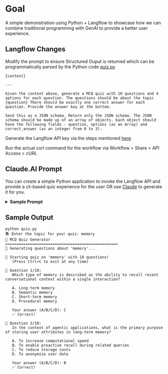 # Goal

A simple demonstration using Python + Langflow to showcase how we can combine traditional programming with GenAI to provide a better user experience.

## Langflow Changes

Modify the prompt to ensure Structured Ouput is returned which can be programmatically parsed by the Python code [quiz.py](https://github.com/cladius/agentic-ai/blob/master/langflow/Misc/quiz_cli/quiz.py)

```
{context}

---

Given the context above, generate a MCQ quiz with 10 questions and 4 options for each question. The questions should be about the topic {question} There should be exactly one correct answer for each question. Provide the answer key at the bottom.

Send this as a JSON schema. Return only the JSON schema. The JSON schema should be made up of an array of objects. Each object should have the following fields - question, options (as an Array) and correct_answer (as an integer from 0 to 3).
```

Generate the Langflow API key via the steps mentioned [here](https://docs.langflow.org/api-keys-and-authentication#create-a-langflow-api-key).

Run the actual curl command for the workflow via Workflow > Share > API Access > cURL

## Claude.AI Prompt

You can create a simple Python application to invoke the Langflow API and provide a cli-based quiz experience for the user OR use [Claude](https://claude.ai) to generate it for you.

<details>
  <summary><b>Sample Prompt</b></summary>
what's the easiest way to have a CLI python appn that will invoke my langflow api endpoint running locally to create a 10 question MCQ and give me a score. 

The curl request is curl --request POST \
     --url 'http://localhost:7860/api/v1/run/973c0769-772b-4036-9c9f-29bb272ea4f3?stream=false' \
     --header 'Content-Type: application/json' \
     --header "x-api-key: $LANGFLOW_API_KEY" \
     --data '{
                   "output_type": "chat",
                   "input_type": "chat",
                   "input_value": "RAG"
         }'

The truncated response is 

{"session_id":"973c0769-772b-4036-9c9f-29bb272ea4f3","outputs":[{"inputs":{"input_value":"RAG"},"outputs":[{"results":{"message":{"text_key":"text","data":{"timestamp":"2025-09-15 15:32:52 UTC","sender":"Machine","sender_name":"AI","session_id":"973c0769-772b-4036-9c9f-29bb272ea4f3","text":"json\n[\n  {\n    \"question\": \"What does RAG stand for in the context of AI?\",\n    \"options\": [\n      \"Retrieval Augmented Generation\",\n      \"Random Access Grid\",\n      \"Recursive Algorithmic Graph\",\n      \"Reinforcement Adaptive Guidance\"\n    ],\n    \"correct_answer\": 0\n  },\n  {\n    \"question\": \"Which component of RAG is responsible for fetching relevant documents?\",\n    \"options\": [\n      \"Retriever\",\n      \"Generator\",\n      \"Tokenizer\",\n      \"Decoder\"\n    ],\n    \"correct_answer\": 0\n  },\n  {\n    \"question\": \"In a typical RAG pipeline, after retrieval, what is the next step?\",\n    \"options\": [\n      \"Generate a response using the retrieved context\",\n      \"Store the documents in a database\",\n      \"Compress the retrieved text\",\n      \"Validate the user query\"\n    ],\n    \"correct_answer\": 0\n  },\n  {\n    \"question\": \"Why is the 'G' (generation) step necessary in RAG?\",\n    \"options\": [\n      \"To synthesize a coherent answer from retrieved snippets\",\n      \"To generate new documents for the knowledge base\",\n      \"To generate embeddings for retrieval\",\n      \"To generate a summary of the entire corpus\"\n    ],\n    \"correct_answer\": 0\n  },\n  {\n    \"question\": \"Which of the following is NOT typically part of a RAG system?\",\n    \"options\": [\n      \"Embedding model\",\n      \"Indexing engine\",\n      \"Speech-to-text converter\",\n      \"Language model for generation\"\n    ],\n    \"correct_answer\": 2\n  },\n  {\n    \"question\": \"What is the main advantage of using RAG over a pure generative model?\",\n    \"options\": [\n      \"It can incorporate up-to-date external knowledge\",\n      \"It requires no training data\",\n      \"It runs faster on GPUs\",\n      \"It eliminates the need for tokenization\"\n    ],\n    \"correct_answer\": 0\n  },\n  {\n    \"question\": \"Which type of data source is commonly used with the retriever in RAG?\",\n    \"options\": [\n      \"Structured databases\",\n      \"Unstructured text documents\",\n      \"Audio recordings\",\n      \"Image datasets\"\n    ],\n    \"correct_answer\": 1\n  },\n  {\n    \"question\": \"In RAG, what is the role of embeddings?\",\n    \"options\": [\n      \"To represent documents and queries in a vector space for similarity search\",\n      \"To encode the output text into binary format\",\n      \"To compress the retrieved documents\",\n      \"To generate the final answer directly\"\n    ],\n    \"correct_answer\": 0\n  },\n  {\n    \"question\": \"Which of the following is a common retrieval technique used in RAG?\",\n    \"options\": [\n      \"FAISS\",\n      \"BERT embeddings\",\n      \"TF-IDF\",\n      \"All of the above\"\n    ],\n    \"correct_answer\": 3\n  },\n  {\n    \"question\": \"What does the term 'augmented' refer to in Retrieval Augmented Generation?\",\n    \"options\": [\n      \"The model is enhanced with external knowledge\",\n      \"The model uses augmented reality for visualization\",\n      \"The model is trained on augmented datasets\",\n      \"The model generates augmented text\"\n    ],\n    \"correct_answer\": 0\n  }\n]\n","files":[],"error":false,"edit":false,"properties":{"text_color":"","background_color":"","edited":false,"source":{"id":"GroqModel-thtm5","display_name":"Groq","source":"openai/gpt-oss-20b"},"icon":"Groq","allow_markdown":false,"positive_feedback":null,"state":"complete","targets":[]},"category":"message","content_blocks":[],"id":"063af91e-1051-4c0c-bf05-81c2bb1dcd5a","flow_id":"973c0769-772b-4036-9c9f-29bb272ea4f3","duration":null},"default_value":"","text":"```json\n[\n  {\n    \"question\": \"What does RAG stand for in the context of AI?\",\n    \"options\": [\n      \"Retrieval Augmented Generation\",\n      \"Random Access Grid\",\n      \"Recursive Algorithmic Graph\",\n      \"Reinforcement Adaptive Guidance\"\n    ],\n    \"correct_answer\": 0\n  },\n  {\n    \"question\": \"Which component of RAG is responsible for fetching relevant documents?\",\n    \"options\": [\n      \"Retriever\",\n      \"Generator\",\n      \"Tokenizer\",\n      \"Decoder\"\n    ],\n    \"correct_answer\": 0\n  },\n  {\n    \"question\": \"In a typical RAG pipeline, after retrieval, what is the next step?\",\n    \"options\": [\n      \"Generate a response using the retrieved context\",\n      \"Store the documents in a database\",\n      \"Compress the retrieved text\",\n      \"Validate the user query\"\n    ],\n    \"correct_answer\": 0\n  },\n  {\n    \"question\": \"Why is the 'G' (generation) step necessary in RAG?\",\n    \"options\": [\n      \"To synthesize a coherent answer from retrieved snippets\",\n      \"To generate new documents for the knowledge base\",\n      \"To generate embeddings for retrieval\",\n      \"To generate a summary of the entire corpus\"\n    ],\n    \"correct_answer\": 0\n  },\n  {\n    \"question\": \"Which of the following is NOT typically part of a RAG system?\",\n    \"options\": [\n      \"Embedding model\",\n      \"Indexing engine\",\n      \"Speech-to-text converter\",\n      \"Language model for generation\"\n    ],\n    \"correct_answer\": 2\n  },
</details>

## Sample Output

```
python quiz.py
📚 Enter the topic for your quiz: memory
🎯 MCQ Quiz Generator
==================================================
🔄 Generating questions about 'memory'...

🚀 Starting quiz on 'memory' with 10 questions!
   (Press Ctrl+C to exit at any time)

📝 Question 1/10:
   Which type of memory is described as the ability to recall recent conversational context within a single interaction?

   A. Long-term memory
   B. Semantic memory
   C. Short-term memory
   D. Procedural memory

   Your answer (A/B/C/D): C
   ✅ Correct!

📝 Question 2/10:
   In the context of agentic applications, what is the primary purpose of storing user attributes in long-term memory?

   A. To increase computational speed
   B. To enable proactive recall during related queries
   C. To reduce storage costs
   D. To anonymize user data

   Your answer (A/B/C/D): B
   ✅ Correct!

```
